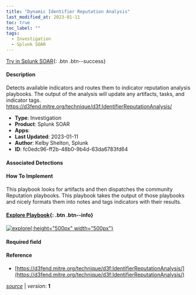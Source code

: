 ```yaml
---
title: "Dynamic Identifier Reputation Analysis"
last_modified_at: 2023-01-11
toc: true
toc_label: ""
tags:
  - Investigation
  - Splunk SOAR
---
```


[Try in Splunk SOAR](https://www.splunk.com/en_us/software/splunk-security-orchestration-and-automation.html){: .btn .btn--success}

#### Description

Detects available indicators and routes them to indicator reputation analysis playbooks. The output of the analysis will update any artifacts, tasks, and indicator tags. https://d3fend.mitre.org/technique/d3f:IdentifierReputationAnalysis/

- **Type**: Investigation
- **Product**: Splunk SOAR
- **Apps**: 
- **Last Updated**: 2023-01-11
- **Author**: Kelby Shelton, Splunk
- **ID**: fc0edc96-ff2b-48b0-9b4d-63da6783fd64

#### Associated Detections


#### How To Implement
This playbook looks for artifacts and then dispatches the community Reputation playbooks. This playbook takes the output of those playbooks and nicely formats them into notes and tags indicators with their results.


#### [Explore Playbook](https://splunk.github.io/soar-playbook-viewer/?playbook=https://raw.githubusercontent.com/phantomcyber/playbooks/latest/Dynamic_Identifier_Reputation_Analysis.json){: .btn .btn--info}

[![explore](https://raw.githubusercontent.com/splunk/security_content/develop/playbooks/Dynamic_Identifier_Reputation_Analysis.png){:height="500px" width="500px"}](https://splunk.github.io/soar-playbook-viewer/?playbook=https://raw.githubusercontent.com/phantomcyber/playbooks/latest/Dynamic_Identifier_Reputation_Analysis.json)

#### Required field


#### Reference

* [https://d3fend.mitre.org/technique/d3f:IdentifierReputationAnalysis/](https://d3fend.mitre.org/technique/d3f:IdentifierReputationAnalysis/)




[*source*](https://github.com/splunk/security_content/tree/develop/playbooks/Dynamic_Identifier_Reputation_Analysis.yml) \| *version*: **1**